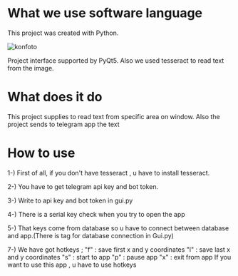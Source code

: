 # What we use software language 

This project was created with Python.

![konfoto](https://user-images.githubusercontent.com/126695865/227981413-1745c921-1c86-4065-90bf-bf1217f3691b.png)

Project interface supported by PyQt5.
Also we used tesseract to read text from the image.

# What does it do

This project supplies to read text from specific area on window.
Also the project sends to telegram app the text


# How to use

1-) First of all, if you don't have tesseract , u have to install tesseract.

2-) You have to get telegram api key and bot token.

3-) Write to api key and bot token in gui.py 

4-) There is a serial key check  when you  try to open the app

5-) That keys come from database so u have to connect between database and app.(There is tag for database connection in Gui.py)

7-) We have got hotkeys ; 
    "f" : save first x and y coordinates
    "l" : save last x and y coordinates
    "s" : start to app
    "p" : pause app
    "x" : exit from app 
    If you want to use this app , u have to use hotkeys
